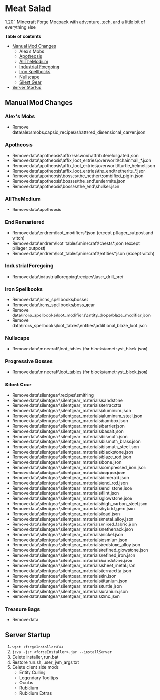# Meat Salad
1.20.1 Minecraft Forge Modpack with adventure, tech, and a little bit of everything else

**Table of contents**
- [Manual Mod Changes](#manual-mod-changes)
    - [Alex's Mobs](#alexs-mobs)
    - [Apotheosis](#apotheosis)
    - [AllTheModium](#allthemodium)
    - [Industrial Foregoing](#industrial-foregoing)
    - [Iron Spellbooks](#iron-spellbooks)
    - [Nullscape](#nullscape)
    - [Silent Gear](#silent-gear)
- [Server Startup](#server-startup)

## Manual Mod Changes
### Alex's Mobs
- Remove data\alexsmobs\capsid_recipes\shattered_dimensional_carver.json

### Apotheosis
- Remove data\apotheosis\affixes\sword\attribute\elongated.json
- Remove data\apotheosis\affix_loot_entries\overworld\chainmail_*.json
- Remove data\apotheosis\affix_loot_entries\overworld\turtle_helmet.json
- Remove data\apotheosis\affix_loot_entries\the_end\netherite_*.json
- Remove data\apotheosis\bosses\the_nether\zombified_piglin.json
- Remove data\apotheosis\bosses\the_end\endermite.json
- Remove data\apotheosis\bosses\the_end\shulker.json

### AllTheModium
- Remove data\apotheosis

### End Remastered
- Remove data\endrem\loot_modifiers\*.json (except pillager_outpost and witch)
- Remove data\endrem\loot_tables\minecraft\chests\*.json (except pillager_outpost)
- Remove data\endrem\loot_tables\minecraft\entities\*.json (except witch)

### Industrial Foregoing
- Remove data\industrialforegoing\recipes\laser_drill_ore\

### Iron Spellbooks
- Remove data\irons_spellbooks\bosses
- Remove data\irons_spellbooks\boss_gear
- Remove data\irons_spellbooks\loot_modifiers\entity_drops\blaze_modifier.json
- Remove data\irons_spellbooks\loot_tables\entities\additional_blaze_loot.json

### Nullscape
- Remove data\minecraft\loot_tables (for blocks\amethyst_block.json)

### Progressive Bosses
- Remove data\minecraft\loot_tables (for blocks\amethyst_block.json)

### Silent Gear
- Remove data\silentgear\recipes\smithing
- Remove data\silentgear\silentgear_materials\sandstone
- Remove data\silentgear\silentgear_materials\terracotta
- Remove data\silentgear\silentgear_materials\aluminum.json
- Remove data\silentgear\silentgear_materials\aluminum_steel.json
- Remove data\silentgear\silentgear_materials\bamboo.json
- Remove data\silentgear\silentgear_materials\barrier.json
- Remove data\silentgear\silentgear_materials\basalt.json
- Remove data\silentgear\silentgear_materials\bismuth.json
- Remove data\silentgear\silentgear_materials\bismuth_brass.json
- Remove data\silentgear\silentgear_materials\bismuth_steel.json
- Remove data\silentgear\silentgear_materials\blackstone.json
- Remove data\silentgear\silentgear_materials\blaze_rod.json
- Remove data\silentgear\silentgear_materials\bone.json
- Remove data\silentgear\silentgear_materials\compressed_iron.json
- Remove data\silentgear\silentgear_materials\copper.json
- Remove data\silentgear\silentgear_materials\dimerald.json
- Remove data\silentgear\silentgear_materials\end_rod.json
- Remove data\silentgear\silentgear_materials\end_stone.json
- Remove data\silentgear\silentgear_materials\flint.json
- Remove data\silentgear\silentgear_materials\glowstone.json
- Remove data\silentgear\silentgear_materials\high_carbon_steel.json
- Remove data\silentgear\silentgear_materials\hybrid_gem.json
- Remove data\silentgear\silentgear_materials\lead.json
- Remove data\silentgear\silentgear_materials\metal_alloy.json
- Remove data\silentgear\silentgear_materials\mixed_fabric.json
- Remove data\silentgear\silentgear_materials\netherrack.json
- Remove data\silentgear\silentgear_materials\nickel.json
- Remove data\silentgear\silentgear_materials\osmium.json
- Remove data\silentgear\silentgear_materials\redstone_alloy.json
- Remove data\silentgear\silentgear_materials\refined_glowstone.json
- Remove data\silentgear\silentgear_materials\refined_iron.json
- Remove data\silentgear\silentgear_materials\sandstone.json
- Remove data\silentgear\silentgear_materials\sheet_metal.json
- Remove data\silentgear\silentgear_materials\terracotta.json
- Remove data\silentgear\silentgear_materials\tin.json
- Remove data\silentgear\silentgear_materials\titanium.json
- Remove data\silentgear\silentgear_materials\turtle.json
- Remove data\silentgear\silentgear_materials\uranium.json
- Remove data\silentgear\silentgear_materials\zinc.json

### Treasure Bags
- Remove data

## Server Startup
1. `wget <forgeInstallerURL>`
2. `java -jar <forgeInstaller>.jar --installServer`
3. Delete installer, run.bat
4. Restore run.sh, user_jvm_args.txt
5. Delete client side mods
    - Entity Culling
    - Legendary Tooltips
    - Oculus
    - Rubidium
    - Rubidium Extras
